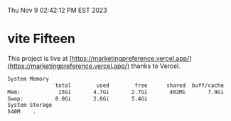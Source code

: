 Thu Nov  9 02:42:12 PM EST 2023

# vite Fifteen


This project is live at [https://marketingpreference.vercel.app/](https://marketingpreference.vercel.app/) thanks to Vercel.

```bash
System Memory
               total        used        free      shared  buff/cache   available
Mem:            15Gi       4.7Gi       2.7Gi       402Mi       7.9Gi       9.8Gi
Swap:          8.0Gi       2.6Gi       5.4Gi
System Storage
540M	.
```
